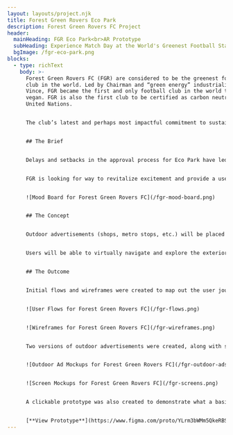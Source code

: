 ```yaml
---
layout: layouts/project.njk
title: Forest Green Rovers Eco Park
description: Forest Green Rovers FC Project
header:
  mainHeading: FGR Eco Park<br>AR Prototype
  subHeading: Experience Match Day at the World's Greenest Football Stadium
  bgImage: /fgr-eco-park.png
blocks:
  - type: richText
    body: >-
      Forest Green Rovers FC (FGR) are considered to be the greenest football
      club in the world. Led by Chairman and “green energy” industrialist Dale
      Vince, FGR became the first and only football club in the world to be 100%
      vegan. FGR is also the first club to be certified as carbon neutral by the
      United Nations.


      The club’s latest and perhaps most impactful commitment to sustainability is Eco Park, a new 5,000 seat stadium designed by world renowned architects Zaha Hadid. Eco Park will be constructed almost entirely of timber, creating a first-of-it’s kind structure that is both dramatic and sustainable. The building materials, along with landscape features, green space implementation, and creative sustainable energy processes will help make Eco Park a carbon neutral or carbon negative football stadium.


      ## The Brief


      Delays and setbacks in the approval process for Eco Park have led to waning enthusiasm for the project among supports and the local community, which has been compounded by the halting of matches due to COVID-19.


      FGR is looking for way to revitalize excitement and provide a useful reference guide for the new stadium in order to build support among fans and the local community ahead of an anticipated 2022 opening of Eco Park.


      ![Mood Board for Forest Green Rovers FC](/fgr-mood-board.png)


      ## The Concept


      Outdoor advertisements (shops, metro stops, etc.) will be placed throughout Nailsworth and surrounding areas. These adverts will be eye-catching and interactive, and will instruct users to scan a QR code that will launch an immersive AR experience simulating what match day will feel like at Eco Park.


      Users will be able to virtually navigate and explore the exterior, interior, seating areas, and pitch of Eco Park on match day. The enhanced level of immersion and engagement will build excitement among FGR supporters and provide a more tangible connection to Eco Park ahead of construction. The progressive web app will also include features that allow users to reserve seating, access more information about Eco Park, and more.


      ## The Outcome


      Initial flows and wireframes were created to map out the user journey from initial engagement through the AR experience of match day at Eco Park.


      ![User Flows for Forest Green Rovers FC](/fgr-flows.png)


      ![Wireframes for Forest Green Rovers FC](/fgr-wireframes.png)


      Two versions of outdoor advertisements were created, along with several screens depicting the immersive, web-based AR experience that users would be able to navigate via smartphone.


      ![Outdoor Ad Mockups for Forest Green Rovers FC](/fgr-outdoor-ads.png)


      ![Screen Mockups for Forest Green Rovers FC](/fgr-screens.png)


      A clickable prototype was also created to demonstrate what a basic version of the Match Day AR experience might be like.


      [**View Prototype**](https://www.figma.com/proto/YLrm3bWMm5QkeRBSL7EPSj/Experience-Match-Day-at-Eco-Park?node-id=27096%3A16&scaling=scale-down)
---
```

